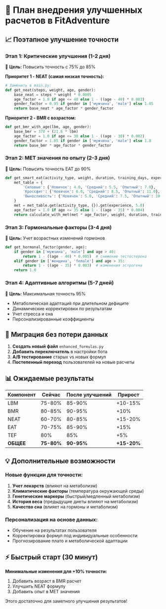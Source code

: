 # 🔧 План внедрения улучшенных расчетов в FitAdventure

## 📈 Поэтапное улучшение точности

### Этап 1: Критические улучшения (1-2 дня)
🎯 **Цель:** Повысить точность с 75% до 85%

**Приоритет 1 - NEAT (самая низкая точность):**
```python
# Заменить в main.py:
def get_neat(steps, weight, age, gender):
    base_neat = steps * weight * 0.0005
    age_factor = 1.0 if age <= 40 else 1 - ((age - 40) * 0.003)
    gender_factor = 0.95 if gender in ['мужчина', 'male'] else 1.05
    return base_neat * age_factor * gender_factor
```

**Приоритет 2 - BMR с возрастом:**
```python
def get_bmr_with_age(lbm, age, gender):
    base_bmr = 370 + (21.6 * lbm)
    age_factor = 1.0 if age <= 30 else 1 - ((age - 30) * 0.002)
    gender_factor = 1.05 if gender in ['мужчина', 'male'] else 1.0
    return base_bmr * age_factor * gender_factor
```

### Этап 2: MET значения по опыту (2-3 дня)
🎯 **Цель:** Повысить точность EAT до 90%

```python
def get_smart_eat(activity_type, weight, duration, training_days, experience, age):
    met_table = {
        'Силовые': {'Новичок': 4.0, 'Средний': 5.5, 'Опытный': 7.0},
        'Кроссфит': {'Новичок': 6.0, 'Средний': 8.5, 'Опытный': 11.0},
        'Выносливость': {'Новичок': 5.0, 'Средний': 7.5, 'Опытный': 10.0}
    }
    met = met_table.get(activity_type, {}).get(experience, 5.0)
    age_factor = 1.0 if age <= 35 else 1 - ((age - 35) * 0.004)
    return calculate_with_met(met * age_factor, weight, duration, training_days)
```

### Этап 3: Гормональные факторы (3-4 дня)
🎯 **Цель:** Учет возрастных изменений гормонов

```python
def get_hormonal_factor(gender, age):
    if gender in ['мужчина', 'male'] and age > 40:
        return 1 - ((age - 40) * 0.005)  # снижение тестостерона
    elif gender in ['женщина', 'female'] and age > 35:
        return 1 - ((age - 35) * 0.003)  # изменения эстрогена
    return 1.0
```

### Этап 4: Адаптивные алгоритмы (5-7 дней)
🎯 **Цель:** Максимальная точность 95%

- Метаболическая адаптация при длительном дефиците
- Динамические корректировки по результатам
- Учет стресса и сна
- Персонализированные коэффициенты

## 🔄 Миграция без потери данных

1. **Создать новый файл** `enhanced_formulas.py`
2. **Добавить переключатель** в настройки бота
3. **A/B тестирование** старых vs новых формул
4. **Постепенный переход** пользователей на новые расчеты

## 📊 Ожидаемые результаты

| Компонент | Сейчас | После улучшений | Прирост |
|-----------|--------|-----------------|---------|
| LBM       | 75-80% | 85-90%         | +10-15% |
| BMR       | 80-85% | 90-95%         | +10%    |
| NEAT      | 60-70% | 80-85%         | +15-20% |
| EAT       | 70-75% | 85-90%         | +15%    |
| TEF       | 80%    | 85%            | +5%     |
| **ОБЩЕЕ** | **75-80%** | **90-95%** | **+15-20%** |

## 💡 Дополнительные возможности

### Новые функции для точности:
1. **Учет лекарств** (влияют на метаболизм)
2. **Климатические факторы** (температура окружающей среды)
3. **Генетические маркеры** (быстрый/медленный метаболизм)
4. **История веса** (предыдущие диеты влияют на метаболизм)
5. **Качество сна** (влияет на гормоны и метаболизм)

### Персонализация на основе данных:
- Обучение на результатах пользователя
- Корректировка формул под индивидуальные особенности
- Прогнозирование плато и метаболической адаптации

## ⚡ Быстрый старт (30 минут)

**Минимальные изменения для +10% точности:**

1. Добавить возраст в BMR расчет
2. Улучшить NEAT формулу
3. Добавить опыт в MET значения

Этого достаточно для заметного улучшения результатов! 